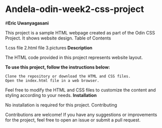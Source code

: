 # Andela-odin-week2-css-project
#**Eric Uwanyagasani**

This project is a sample HTML webpage created as part of the Odin CSS Project. It shows website design.
Table of Contents

1.css file 2.html file 3.pictures
**Description**

The HTML code provided in this project represents website layout.

**To use this project, follow the instructions below:**

    Clone the repository or download the HTML and CSS files.
    Open the index.html file in a web browser.

Feel free to modify the HTML and CSS files to customize the content and styling according to your needs.
**Installation**

No installation is required for this project.
Contributing

Contributions are welcome! If you have any suggestions or improvements for the project, feel free to open an issue or submit a pull request.
